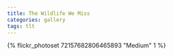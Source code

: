 ```yaml
---
title: The Wildlife We Miss
categories: gallery
tags: tlt
---
```


{% flickr_photoset 72157682806465893 "Medium" 1 %}